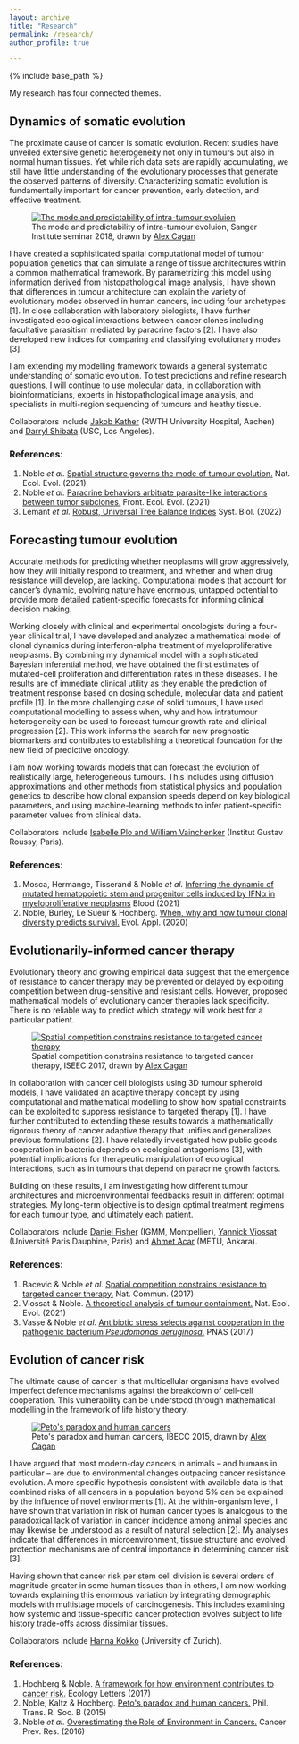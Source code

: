 ```yaml
---
layout: archive
title: "Research"
permalink: /research/
author_profile: true

---
```


{% include base_path %}

My research has four connected themes.

## Dynamics of somatic evolution

The proximate cause of cancer is somatic evolution. 
Recent studies have unveiled extensive genetic heterogeneity not only in tumours but also in normal human tissues. 
Yet while rich data sets are rapidly accumulating, we still have little understanding of the evolutionary processes that generate the observed patterns of diversity. Characterizing somatic evolution is fundamentally important for cancer prevention, early detection, and effective treatment.

<figure>
  <a href="/images/Cagan3_Sanger2018.jpg">
  <img src="/images/Cagan3_Sanger2018_small.jpg" alt = "The mode and predictability of intra-tumour evoluion" />
    </a>
  <figcaption>The mode and predictability of intra-tumour evoluion, Sanger Institute seminar 2018, drawn by <a href = "https://twitter.com/ATJCagan">Alex Cagan</a></figcaption>
</figure>

I have created a sophisticated spatial computational model of tumour population genetics that can simulate a range of tissue architectures within a common mathematical framework. 
By parametrizing this model using information derived from histopathological image analysis, I have shown that differences in tumour architecture can explain the variety of evolutionary modes observed in human cancers, including four archetypes [1].
In close collaboration with laboratory biologists, I have further investigated ecological interactions between cancer clones including facultative parasitism mediated by paracrine factors [2]. I have also developed new indices for comparing and classifying evolutionary modes [3].

I am extending my modelling framework towards a general systematic understanding of somatic evolution.
To test predictions and refine research questions, I will continue to use molecular data, in collaboration with bioinformaticians, experts in histopathological image analysis, and specialists in multi-region sequencing of tumours and heathy tissue.

Collaborators include [Jakob Kather](https://jnkather.github.io) (RWTH University Hospital, Aachen) and [Darryl Shibata](https://keck.usc.edu/faculty-search/darryl-shibata/) (USC, Los Angeles).

### References:

1. Noble *et al.* [Spatial structure governs the mode of tumour evolution.](https://www.nature.com/articles/s41559-021-01615-9) Nat. Ecol. Evol. (2021)
2. Noble *et al.* [Paracrine behaviors arbitrate parasite-like interactions between tumor subclones.](https://doi.org/10.3389/fevo.2021.675638) Front. Ecol. Evol. (2021)
3. Lemant *et al.* [Robust, Universal Tree Balance Indices](https://doi.org/10.1093/sysbio/syac027) Syst. Biol. (2022)

## Forecasting tumour evolution

Accurate methods for predicting whether neoplasms will grow aggressively, how they will initially respond to treatment, and whether and when drug resistance will develop, are lacking. 
Computational models that account for cancer’s dynamic, evolving nature have enormous, untapped potential to provide more detailed patient-specific forecasts for informing clinical decision making.

Working closely with clinical and experimental oncologists during a four-year clinical trial, I have developed and analyzed a mathematical model of clonal dynamics during interferon-alpha treatment of myeloproliferative neoplasms. By combining my dynamical model with a sophisticated Bayesian inferential method, we have obtained the first estimates of mutated-cell proliferation and differentiation rates in these diseases. The results are of immediate clinical utility as they enable the prediction of treatment response based on dosing schedule, molecular data and patient profile [1]. 
In the more challenging case of solid tumours, I have used computational modelling to assess when, why and how intratumour heterogeneity can be used to forecast tumour growth rate and clinical progression [2]. 
This work informs the search for new prognostic biomarkers and contributes to establishing a theoretical foundation for the new field of predictive oncology.

I am now working towards models that can forecast the evolution of realistically large, heterogeneous tumours. 
This includes using diffusion approximations and other methods from statistical physics and population genetics to describe how clonal expansion speeds depend on key biological parameters, and using machine-learning methods to infer patient-specific parameter values from clinical data.

Collaborators include [Isabelle Plo and William Vainchenker](https://www.gustaveroussy.fr/fr/des-cellules-souches-hematopoietiques-aux-megacaryocytes-membres-de-lequipe) (Institut Gustav Roussy, Paris).

### References:

1. Mosca, Hermange, Tisserand & Noble *et al.* [Inferring the dynamic of mutated hematopoietic stem and progenitor cells induced by IFNα in myeloproliferative neoplasms](https://doi.org/10.1182/blood.2021010986) Blood (2021)
2. Noble, Burley, Le Sueur & Hochberg. [When, why and how tumour clonal diversity predicts survival.](https://doi.org/10.1111/eva.13057) Evol. Appl. (2020)

## Evolutionarily-informed cancer therapy

Evolutionary theory and growing empirical data suggest that the emergence of resistance to cancer therapy may be prevented or delayed by exploiting competition between drug-sensitive and resistant cells. 
However, proposed mathematical models of evolutionary cancer therapies lack specificity. 
There is no reliable way to predict which strategy will work best for a particular patient.

<figure>
  <a href="/images/Cagan2_ISEEC2017.jpg">
  <img src="/images/Cagan2_ISEEC2017_small.jpg" alt = "Spatial competition constrains resistance to targeted cancer therapy" />
    </a>
  <figcaption>Spatial competition constrains resistance to targeted cancer therapy, ISEEC 2017, drawn by <a href = "https://twitter.com/ATJCagan">Alex Cagan</a></figcaption>
</figure>

In collaboration with cancer cell biologists using 3D tumour spheroid models, I have validated an adaptive therapy concept by using computational and mathematical modelling to show how spatial constraints can be exploited to suppress resistance to targeted therapy [1].
I have further contributed to extending these results towards a mathematically rigorous theory of cancer adaptive therapy that unifies and generalizes previous formulations [2].
I have relatedly investigated how public goods cooperation in bacteria depends on ecological antagonisms [3], with potential implications for therapeutic manipulation of ecological interactions, such as in tumours that depend on paracrine growth factors.

Building on these results, I am investigating how different tumour architectures and microenvironmental feedbacks result in different optimal strategies. 
My long-term objective is to design optimal treatment regimens for each tumour type, and ultimately each patient.

Collaborators include [Daniel Fisher](http://www.igmm.cnrs.fr/en/team/controle-nucleaire-de-la-proliferation-cellulaire/) (IGMM, Montpellier), [Yannick Viossat](https://www.ceremade.dauphine.fr/fr/membres/detail-cv/profile/yannick-viossat.html) (Université Paris Dauphine, Paris) and [Ahmet Acar](http://bio.metu.edu.tr/en/faculty/ahmet-acar) (METU, Ankara).

### References:

1. Bacevic & Noble *et al.* [Spatial competition constrains resistance to targeted cancer therapy.](https://www.nature.com/articles/s41467-017-01516-1) Nat. Commun. (2017)
2. Viossat & Noble. [A theoretical analysis of tumour containment.](https://doi.org/10.1038/s41559-021-01428-w) Nat. Ecol. Evol. (2021)
3. Vasse & Noble *et al.* [Antibiotic stress selects against cooperation in the pathogenic bacterium *Pseudomonas aeruginosa*.](https://www.pnas.org/content/114/3/546) PNAS (2017)

## Evolution of cancer risk

The ultimate cause of cancer is that multicellular organisms have evolved imperfect defence mechanisms against the breakdown of cell-cell cooperation. 
This vulnerability can be understood through mathematical modelling in the framework of life history theory.

<figure>
  <a href="/images/Cagan1_IBECC2015.jpg">
  <img src="/images/Cagan1_IBECC2015_small.jpg" alt = "Peto's paradox and human cancers" />
    </a>
  <figcaption>Peto's paradox and human cancers, IBECC 2015, drawn by <a href = "https://twitter.com/ATJCagan">Alex Cagan</a></figcaption>
</figure>

I have argued that most modern-day cancers in animals – and humans in particular – are due to environmental changes outpacing cancer resistance evolution. A more specific hypothesis consistent with available data is that combined risks of all cancers in a population beyond 5% can be explained by the influence of novel environments [1]. 
At the within-organism level, I have shown that variation in risk of human cancer types is analogous to the paradoxical lack of variation in cancer incidence among animal species and may likewise be understood as a result of natural selection [2]. 
My analyses indicate that differences in microenvironment, tissue structure and evolved protection mechanisms are of central importance in determining cancer risk [3].

Having shown that cancer risk per stem cell division is several orders of magnitude greater in some human tissues than in others, I am now working towards explaining this enormous variation by integrating demographic models with multistage models of carcinogenesis. 
This includes examining how systemic and tissue-specific cancer protection evolves subject to life history trade-offs across dissimilar tissues.

Collaborators include [Hanna Kokko](https://www.ieu.uzh.ch/en/staff/member/kokko_hanna.html) (University of Zurich).

### References:

1. Hochberg & Noble. [A framework for how environment contributes to cancer risk.](https://onlinelibrary.wiley.com/doi/full/10.1111/ele.12726) Ecology Letters (2017)
2. Noble, Kaltz & Hochberg. [Peto's paradox and human cancers.](https://royalsocietypublishing.org/doi/10.1098/rstb.2015.0104) Phil. Trans. R. Soc. B (2015)
3. Noble *et al.* [Overestimating the Role of Environment in Cancers.](https://cancerpreventionresearch.aacrjournals.org/content/9/10/773) Cancer Prev. Res. (2016)
